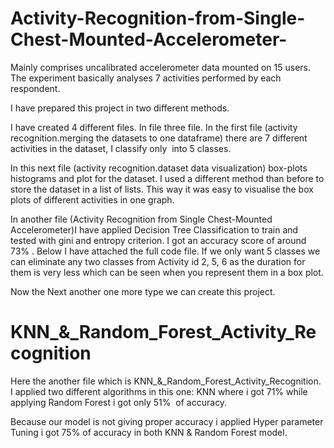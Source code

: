 # Activity-Recognition-from-Single-Chest-Mounted-Accelerometer-
Mainly comprises uncalibrated accelerometer data mounted on 15 users. The experiment basically analyses 7 activities performed by each respondent.

I have prepared this project in two different methods. 

I have created 4 different files.
In file three file. In the first file (activity recognition.merging the datasets to one dataframe) there are 7 different activities in the dataset, I classify only  into 5 classes.

In this next file (activity recognition.dataset data visualization) box-plots histograms and plot for the dataset. I used a different method than before to store the dataset in a list of lists. This way it was easy to visualise the box plots of different activities in one graph.


In another file (Activity Recognition from Single Chest-Mounted Accelerometer)I have applied Decision Tree Classification to train and tested with gini and entropy criterion. I got an accuracy score of around 73% . Below I have attached the full code file.
If we only want 5 classes we can eliminate any two classes from Activity id 2, 5, 6 as the duration for them is very less which can be seen when you represent them in a box plot.

Now the Next another one more type we can create this project.

# KNN_&_Random_Forest_Activity_Recognition 
Here the another file which is KNN_&_Random_Forest_Activity_Recognition. I applied two different algorithms in this one: KNN where i got 71% while applying Random Forest i got only 51%  of accuracy.

Because our model is not giving proper accuracy i applied Hyper parameter Tuning i got 75% of accuracy in both KNN & Random Forest model.
